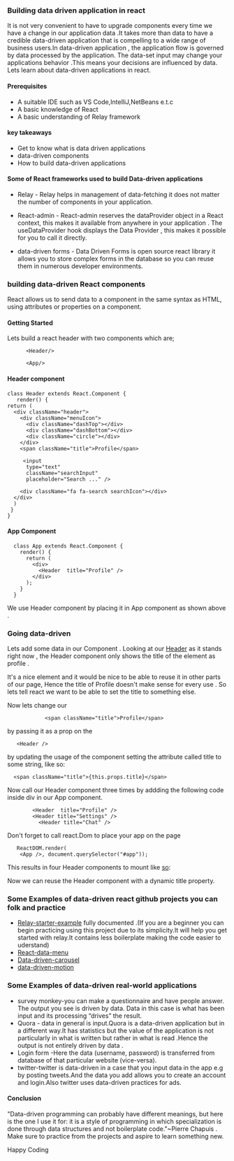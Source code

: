 ### Building data driven  application in react

It is not very convenient to have to upgrade components every time we have a change in our application data  .It takes more than data to have a credible data-driven application that is compelling to a wide range of business users.In data-driven application , the application flow is governed by data processed by the application. The data-set  input may change your applications behavior .This means your decisions are influenced by data. Lets learn about data-driven applications in react.

#### Prerequisites
- A suitable IDE such as VS Code,IntelliJ,NetBeans e.t.c
- A basic knowledge of React
- A basic understanding of Relay framework

#### key takeaways
- Get to know what is data driven applications
- data-driven components
- How to build data-driven applications


#### Some of React frameworks used to build Data-driven applications
- Relay - Relay helps in management of data-fetching it does not matter the number of components in your application.

- React-admin - React-admin reserves the dataProvider object in a React context, this makes it available from anywhere in your application . The useDataProvider hook displays the Data Provider , this makes it possible for you to call it directly.

- data-driven forms - Data Driven Forms is open source react library it allows you to store complex forms in the database so you can reuse them in numerous developer environments.

### building data-driven React  components

React allows us to send data to a component in the same syntax as HTML, using attributes or properties on a component.

#### Getting Started

Lets build a react header  with two components which are;

          <Header/>

          <App/>

#### Header component
    class Header extends React.Component {
       render() {
    return (
      <div className="header">
        <div className="menuIcon">
          <div className="dashTop"></div>
          <div className="dashBottom"></div>
          <div className="circle"></div>
        </div>
        <span className="title">Profile</span>

         <input
          type="text"
          className="searchInput"
          placeholder="Search ..." />

        <div className="fa fa-search searchIcon"></div>
      </div>
      )
     }
    }


#### App Component 
      class App extends React.Component {
        render() {
          return (
            <div>
              <Header  title="Profile" />
            </div>
          );
        }
      }

We use Header component by placing it in App component as shown above .

### Going data-driven

Lets add some data in our Component . Looking at our [Header](https://codepen.io/1-creator/pen/qBXWVXd) as it stands right now , the Header component only shows the title of the element as profile .

It's a nice element and it would be nice to be able to reuse it in other parts of our page, Hence the title of Profile doesn't make sense for every use . So lets tell react we want to be able to set the title to something else.

Now lets change our                                                 
                
                <span className="title">Profile</span> 
by passing it  as a prop on the

       <Header />
 by updating the usage of the component setting the attribute called title to some string, like so: 

      <span className="title">{this.props.title}</span>

Now call our Header component three times by addding the following code inside div in our App component.

            <Header  title="Profile" />
            <Header title="Settings" />
              <Header title="Chat" />

Don't forget to call react.Dom to place your app on the page

       ReactDOM.render(
        <App />, document.querySelector("#app"));

This results in four Header  components to mount like [so](https://codepen.io/1-creator/full/XWarzzL):

 Now we can reuse the Header component with a dynamic title property.

 ### Some Examples of data-driven react github projects you can folk and practice

 - [Relay-starter-example](https://github.com/1-creator/relay-starter-example) fully documented .(If you are a beginner  you can begin practicing using this project due to its simplicity.It will help you get started with relay.It contains less boilerplate making the code easier to uderstand)
 - [React-data-menu](https://github.com/dkozar/react-data-menu)
 - [Data-driven-carousel](https://github.com/JasonShin/React-Carousel-Data-Driven)
 - [data-driven-motion](https://github.com/tkh44/data-driven-motion) 

### Some Examples of data-driven real-world applications
- survey monkey-you can make a questionnaire and have people answer. The output you see is driven by data. Data in this case is what has been input and its processing “drives” the result.
- Quora - data in general is input.Quora is a data-driven application but in a different way.It has statistics but the value of the application is not particularly in what is written but rather in what is read .Hence the output is not entirely driven by data .
- Login form -Here the data (username, password) is transferred from database of that particular website (vice-versa).
- twitter-twitter is data-driven in a case that you input data in the app e.g by posting tweets.And the data you add allows you to create an account and login.Also twitter uses data-driven practices  for ads.


 #### Conclusion
 "Data-driven programming can probably have different meanings, but here is the one I use it for: it is a style of programming in which specialization is done through data structures and not boilerplate code."~Pierre Chapuis . Make sure to practice from the projects and aspire to learn something new.

 Happy Coding
